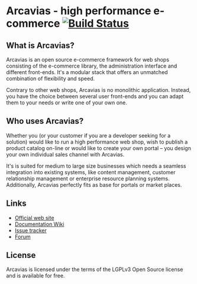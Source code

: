 # Arcavias - high performance e-commerce [![Build Status](https://travis-ci.org/Arcavias/arcavias-core.png?branch=master)](https://travis-ci.org/Arcavias/arcavias-core)

## What is Arcavias?

Arcavias is an open source e-commerce framework for web shops consisting of the e-commerce library, the administration interface and different front-ends. It's a modular stack that offers an unmatched combination of flexibility and speed.

Contrary to other web shops, Arcavias is no monolithic application. Instead, you have the choice between several user front-ends and you can adapt them to your needs or write one of your own one.

## Who uses Arcavias?

Whether you (or your customer if you are a developer seeking for a solution) would like to run a high performance web shop, wish to publish a product catalog on-line or would like to create your own portal – you design your own individual sales channel with Arcavias.

It's is suited for medium to large size businesses which needs a seamless integration into existing systems, like content management, customer relationship management or enterprise resource planning systems. Additionally, Arcavias perfectly fits as base for portals or market places.

## Links

* [Official web site](http://www.arcavias.com/)
* [Documentation Wiki](https://docs.arcavias.com/)
* [Issue tracker](https://bugs.arcavias.com/)
* [Forum](https://forum.arcavias.com/)

## License

Arcavias is licensed under the terms of the LGPLv3 Open Source license and is available for free.

